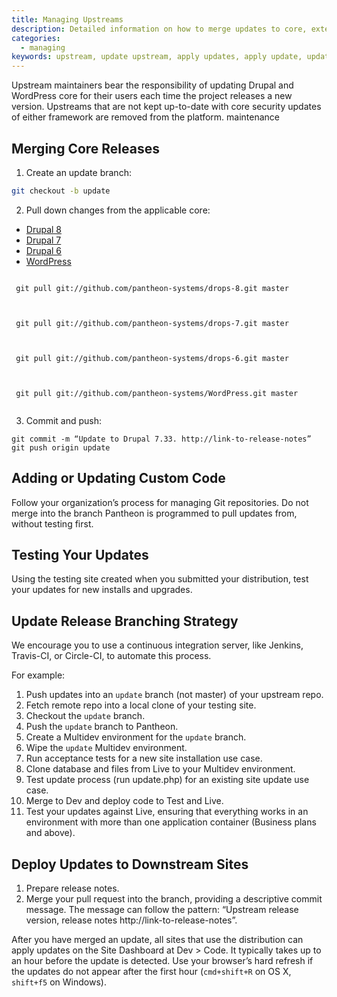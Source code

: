 ```yaml
---
title: Managing Upstreams
description: Detailed information on how to merge updates to core, extensions, and themes running on Pantheon.
categories:
  - managing
keywords: upstream, update upstream, apply updates, apply update, update core, update plugin, update module, update theme, update distribution, distribution, branch, deploy update, deploy updates, update, updates
---
```

Upstream maintainers bear the responsibility of updating Drupal and WordPress core for their users each time the project releases a new version. Upstreams that are not kept up-to-date with core security updates of either framework are removed from the platform.
maintenance
## Merging Core Releases
1. Create an update branch:

```bash
git checkout -b update
```
2. Pull down changes from the applicable core:

 <!-- Nav tabs -->
 <ul class="nav nav-tabs" role="tablist">
 <li role="presentation" class="active"><a href="#d8" aria-controls="d8" role="tab" data-toggle="tab">Drupal 8</a></li>
 <li role="presentation"><a href="#d7" aria-controls="d7" role="tab" data-toggle="tab">Drupal 7</a></li>
 <li role="presentation"><a href="#d6" aria-controls="d6" role="tab" data-toggle="tab">Drupal 6</a></li>
 <li role="presentation"><a href="#wp" aria-controls="wp" role="tab" data-toggle="tab">WordPress</a></li>
 </ul>

 <!-- Tab panes -->
 <div class="tab-content">
 <div role="tabpanel" class="tab-pane active" id="d8">
 <pre><code class="bash hljs">
 git pull git://github.com/pantheon-systems/drops-8.git master
 </code></pre>
 </div>
 <div role="tabpanel" class="tab-pane" id="d7">
 <pre><code class="bash hljs">
 git pull git://github.com/pantheon-systems/drops-7.git master
 </code></pre>
 </div>
 <div role="tabpanel" class="tab-pane" id="d6">
 <pre><code class="bash hljs">
 git pull git://github.com/pantheon-systems/drops-6.git master
 </code></pre>
 </div>
 <div role="tabpanel" class="tab-pane" id="wp">
 <pre><code class="bash hljs">
 git pull git://github.com/pantheon-systems/WordPress.git master
 </code></pre>
 </div>
 </div>

3. Commit and push:

```nohighlight
git commit -m “Update to Drupal 7.33. http://link-to-release-notes”
git push origin update
```

## Adding or Updating Custom Code

Follow your organization’s process for managing Git repositories. Do not merge into the branch Pantheon is programmed to pull updates from, without testing first.

## Testing Your Updates

Using the testing site created when you submitted your distribution, test your updates for new installs and upgrades.

## Update Release Branching Strategy

We encourage you to use a continuous integration server, like Jenkins, Travis-CI, or Circle-CI, to automate this process.

For example:

1. Push updates into an `update` branch (not master) of your upstream repo.
2. Fetch remote repo into a local clone of your testing site.
3. Checkout the `update` branch.
4. Push the `update` branch to Pantheon.
5. Create a Multidev environment for the `update` branch.
6. Wipe the `update` Multidev environment.
7. Run acceptance tests for a new site installation use case.
8. Clone database and files from Live to your Multidev environment.
9. Test update process (run update.php) for an existing site update use case.
10. Merge to Dev and deploy code to Test and Live.
11. Test your updates against Live, ensuring that everything works in an environment with more than one application container (Business plans and above).

## Deploy Updates to Downstream Sites

1. Prepare release notes.
2. Merge your pull request into the branch, providing a descriptive commit message. The message can follow the pattern: “Upstream release version, release notes http://link-to-release-notes”.

After you have merged an update, all sites that use the distribution can apply updates on the Site Dashboard at Dev > Code. It typically takes up to an hour before the update is detected. Use your browser’s hard refresh if the updates do not appear after the first hour (`cmd+shift+R` on OS X, `shift+f5` on Windows).
